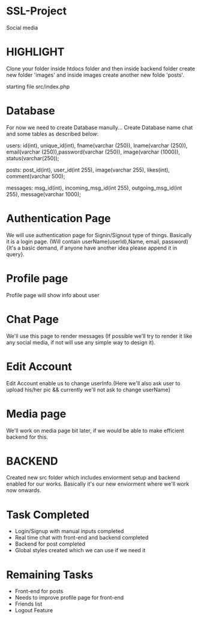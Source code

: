 # SSL-Project

Social media

# HIGHLIGHT

Clone your folder inside htdocs folder and then inside backend folder create new folder 'images' and inside images create another new folde 'posts'.

starting file src/index.php

# Database

For now we need to create Database manully...
Create Database name chat and some tables as described below:

users: id(int), unique_id(int), fname(varchar (250)), lname(varchar (250)), email(varchar (250)),password(varchar (250)), image(varchar (1000)), status(varchar(250));

posts: post_id(int), user_id(int 255), image(varchar 255), likes(int), comment(varchar 500);

messages: msg_id(int), incoming_msg_id(int 255), outgoing_msg_id(int 255), message(varchar 1000);

# Authentication Page

We will use authentication page for Signin/Signout type of things. Basically it is a login page. (Will contain userName(userId),Name, email, password) {It's a basic demand, if anyone
have another idea please append it in query}.

# Profile page

Profile page will show info about user

# Chat Page

We'll use this page to render messages (If possible we'll try to render it like any social media, if not will use any simple way to design it).

# Edit Account

Edit Account enable us to change userInfo.{Here we'll also ask user to upload his/her pic && currently we'll not ask to change userName}

# Media page

We'll work on media page bit later, if we would be able to make efficient backend for this.

# BACKEND

Created new src folder which includes enviorment setup and backend enabled for our works. Basically it's our new enviorment where we'll work now onwards.

# Task Completed

- Login/Signup with manual inputs completed
- Real time chat with front-end and backend completed
- Backend for post completed
- Global styles created which we can use if we need it

# Remaining Tasks

- Front-end for posts
- Needs to improve profile page for front-end
- Friends list
- Logout Feature
